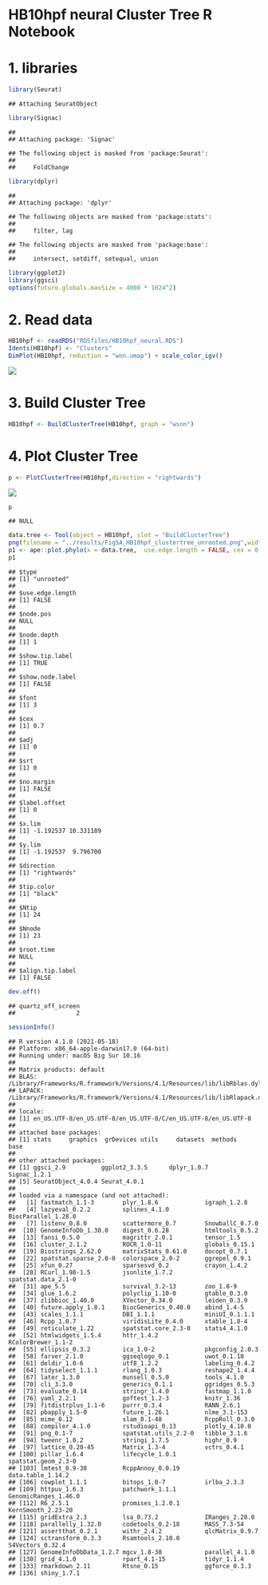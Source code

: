 HB10hpf neural Cluster Tree R Notebook
================

# 1. libraries

``` r
library(Seurat)
```

    ## Attaching SeuratObject

``` r
library(Signac)
```

    ## 
    ## Attaching package: 'Signac'

    ## The following object is masked from 'package:Seurat':
    ## 
    ##     FoldChange

``` r
library(dplyr)
```

    ## 
    ## Attaching package: 'dplyr'

    ## The following objects are masked from 'package:stats':
    ## 
    ##     filter, lag

    ## The following objects are masked from 'package:base':
    ## 
    ##     intersect, setdiff, setequal, union

``` r
library(ggplot2)
library(ggsci)
options(future.globals.maxSize = 4000 * 1024^2)
```

# 2. Read data

``` r
HB10hpf <- readRDS("RDSfiles/HB10hpf_neural.RDS")
Idents(HB10hpf) <- "Clusters"
DimPlot(HB10hpf, reduction = "wnn.umap") + scale_color_igv()
```

![](Figure5A_files/figure-gfm/readData-1.png)<!-- -->

# 3. Build Cluster Tree

``` r
HB10hpf <- BuildClusterTree(HB10hpf, graph = "wsnn")
```

# 4. Plot Cluster Tree

``` r
p <- PlotClusterTree(HB10hpf,direction = "rightwards")
```

![](Figure5A_files/figure-gfm/PlotTree-1.png)<!-- -->

``` r
p
```

    ## NULL

``` r
data.tree <- Tool(object = HB10hpf, slot = "BuildClusterTree")
png(filename = "../results/Fig5A_HB10hpf_clustertree_unrooted.png",width = 800, height = 800)
p1 <- ape::plot.phylo(x = data.tree,  use.edge.length = FALSE, cex = 0.7, type = "u")
p1
```

    ## $type
    ## [1] "unrooted"
    ## 
    ## $use.edge.length
    ## [1] FALSE
    ## 
    ## $node.pos
    ## NULL
    ## 
    ## $node.depth
    ## [1] 1
    ## 
    ## $show.tip.label
    ## [1] TRUE
    ## 
    ## $show.node.label
    ## [1] FALSE
    ## 
    ## $font
    ## [1] 3
    ## 
    ## $cex
    ## [1] 0.7
    ## 
    ## $adj
    ## [1] 0
    ## 
    ## $srt
    ## [1] 0
    ## 
    ## $no.margin
    ## [1] FALSE
    ## 
    ## $label.offset
    ## [1] 0
    ## 
    ## $x.lim
    ## [1] -1.192537 10.331189
    ## 
    ## $y.lim
    ## [1] -1.192537  9.796700
    ## 
    ## $direction
    ## [1] "rightwards"
    ## 
    ## $tip.color
    ## [1] "black"
    ## 
    ## $Ntip
    ## [1] 24
    ## 
    ## $Nnode
    ## [1] 23
    ## 
    ## $root.time
    ## NULL
    ## 
    ## $align.tip.label
    ## [1] FALSE

``` r
dev.off()
```

    ## quartz_off_screen 
    ##                 2

``` r
sessionInfo()
```

    ## R version 4.1.0 (2021-05-18)
    ## Platform: x86_64-apple-darwin17.0 (64-bit)
    ## Running under: macOS Big Sur 10.16
    ## 
    ## Matrix products: default
    ## BLAS:   /Library/Frameworks/R.framework/Versions/4.1/Resources/lib/libRblas.dylib
    ## LAPACK: /Library/Frameworks/R.framework/Versions/4.1/Resources/lib/libRlapack.dylib
    ## 
    ## locale:
    ## [1] en_US.UTF-8/en_US.UTF-8/en_US.UTF-8/C/en_US.UTF-8/en_US.UTF-8
    ## 
    ## attached base packages:
    ## [1] stats     graphics  grDevices utils     datasets  methods   base     
    ## 
    ## other attached packages:
    ## [1] ggsci_2.9          ggplot2_3.3.5      dplyr_1.0.7        Signac_1.2.1      
    ## [5] SeuratObject_4.0.4 Seurat_4.0.1      
    ## 
    ## loaded via a namespace (and not attached):
    ##   [1] fastmatch_1.1-3        plyr_1.8.6             igraph_1.2.8          
    ##   [4] lazyeval_0.2.2         splines_4.1.0          BiocParallel_1.28.0   
    ##   [7] listenv_0.8.0          scattermore_0.7        SnowballC_0.7.0       
    ##  [10] GenomeInfoDb_1.30.0    digest_0.6.28          htmltools_0.5.2       
    ##  [13] fansi_0.5.0            magrittr_2.0.1         tensor_1.5            
    ##  [16] cluster_2.1.2          ROCR_1.0-11            globals_0.15.1        
    ##  [19] Biostrings_2.62.0      matrixStats_0.61.0     docopt_0.7.1          
    ##  [22] spatstat.sparse_2.0-0  colorspace_2.0-2       ggrepel_0.9.1         
    ##  [25] xfun_0.27              sparsesvd_0.2          crayon_1.4.2          
    ##  [28] RCurl_1.98-1.5         jsonlite_1.7.2         spatstat.data_2.1-0   
    ##  [31] ape_5.5                survival_3.2-13        zoo_1.8-9             
    ##  [34] glue_1.6.2             polyclip_1.10-0        gtable_0.3.0          
    ##  [37] zlibbioc_1.40.0        XVector_0.34.0         leiden_0.3.9          
    ##  [40] future.apply_1.8.1     BiocGenerics_0.40.0    abind_1.4-5           
    ##  [43] scales_1.1.1           DBI_1.1.1              miniUI_0.1.1.1        
    ##  [46] Rcpp_1.0.7             viridisLite_0.4.0      xtable_1.8-4          
    ##  [49] reticulate_1.22        spatstat.core_2.3-0    stats4_4.1.0          
    ##  [52] htmlwidgets_1.5.4      httr_1.4.2             RColorBrewer_1.1-2    
    ##  [55] ellipsis_0.3.2         ica_1.0-2              pkgconfig_2.0.3       
    ##  [58] farver_2.1.0           ggseqlogo_0.1          uwot_0.1.10           
    ##  [61] deldir_1.0-6           utf8_1.2.2             labeling_0.4.2        
    ##  [64] tidyselect_1.1.1       rlang_1.0.3            reshape2_1.4.4        
    ##  [67] later_1.3.0            munsell_0.5.0          tools_4.1.0           
    ##  [70] cli_3.3.0              generics_0.1.1         ggridges_0.5.3        
    ##  [73] evaluate_0.14          stringr_1.4.0          fastmap_1.1.0         
    ##  [76] yaml_2.2.1             goftest_1.2-3          knitr_1.36            
    ##  [79] fitdistrplus_1.1-6     purrr_0.3.4            RANN_2.6.1            
    ##  [82] pbapply_1.5-0          future_1.26.1          nlme_3.1-153          
    ##  [85] mime_0.12              slam_0.1-48            RcppRoll_0.3.0        
    ##  [88] compiler_4.1.0         rstudioapi_0.13        plotly_4.10.0         
    ##  [91] png_0.1-7              spatstat.utils_2.2-0   tibble_3.1.6          
    ##  [94] tweenr_1.0.2           stringi_1.7.5          highr_0.9             
    ##  [97] lattice_0.20-45        Matrix_1.3-4           vctrs_0.4.1           
    ## [100] pillar_1.6.4           lifecycle_1.0.1        spatstat.geom_2.3-0   
    ## [103] lmtest_0.9-38          RcppAnnoy_0.0.19       data.table_1.14.2     
    ## [106] cowplot_1.1.1          bitops_1.0-7           irlba_2.3.3           
    ## [109] httpuv_1.6.3           patchwork_1.1.1        GenomicRanges_1.46.0  
    ## [112] R6_2.5.1               promises_1.2.0.1       KernSmooth_2.23-20    
    ## [115] gridExtra_2.3          lsa_0.73.2             IRanges_2.28.0        
    ## [118] parallelly_1.32.0      codetools_0.2-18       MASS_7.3-54           
    ## [121] assertthat_0.2.1       withr_2.4.2            qlcMatrix_0.9.7       
    ## [124] sctransform_0.3.3      Rsamtools_2.10.0       S4Vectors_0.32.4      
    ## [127] GenomeInfoDbData_1.2.7 mgcv_1.8-38            parallel_4.1.0        
    ## [130] grid_4.1.0             rpart_4.1-15           tidyr_1.1.4           
    ## [133] rmarkdown_2.11         Rtsne_0.15             ggforce_0.3.3         
    ## [136] shiny_1.7.1
